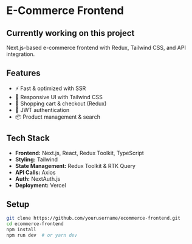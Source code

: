 # E-Commerce Frontend
## Currently working on this project
Next.js-based e-commerce frontend with Redux, Tailwind CSS, and API integration.

## Features
- ⚡ Fast & optimized with SSR
- 🎨 Responsive UI with Tailwind CSS
- 🛒 Shopping cart & checkout (Redux)
- 🔐 JWT authentication
- 📦 Product management & search

## Tech Stack
- **Frontend:** Next.js, React, Redux Toolkit, TypeScript 
- **Styling:** Tailwind 
- **State Management:** Redux Toolkit & RTK Query
- **API Calls:** Axios
- **Auth:** NextAuth.js
- **Deployment:** Vercel

## Setup
```sh
git clone https://github.com/yourusername/ecommerce-frontend.git
cd ecommerce-frontend
npm install
npm run dev  # or yarn dev

